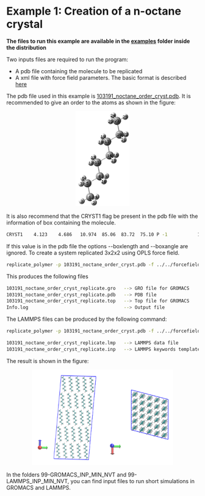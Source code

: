 # Example 1: Creation of a n-octane crystal

**The files to run this example are available in the [examples](../examples/01-n-octane_103191_replicate/) folder inside the distribution**

Two inputs files are required to run the program:

* A pdb file containing the molecule to be replicated
* A xml file with force field parameters. The basic format is described [here](https://foyer.mosdef.org/en/stable/topic_guides/smarts.html)

The pdb file used in this example is  [103191_noctane_order_cryst.pdb](../examples/01-n-octane_103191_replicate/103191_noctane_order_cryst.pdb). It is recommended to give an order to the atoms as shown in the figure:

<p align="center">
  <img src="./n-octene_single.png" alt="Atom numbers" height="250"/>  
</p>

It is also recommend that the CRYST1 flag be present in the pdb file with the information of box containing the molecule.

```bash
CRYST1    4.123    4.686   10.974  85.06  83.72  75.10 P -1           1
```

If this value is in the pdb file the options --boxlength and --boxangle are ignored.
To create a system replicated 3x2x2 using OPLS force field.

```bash
replicate_polymer -p 103191_noctane_order_cryst.pdb -f ../../forcefields/oplsaa.xml --images 3 2 2
```

This produces the following files

```bash
103191_noctane_order_cryst_replicate.gro   --> GRO file for GROMACS
103191_noctane_order_cryst_replicate.pdb   --> PDB file
103191_noctane_order_cryst_replicate.top   --> Top file for GROMACS
Info.log                                   --> Output file

```

The LAMMPS files can be produced by the following command:

```bash
replicate_polymer -p 103191_noctane_order_cryst.pdb -f ../../forcefields/oplsaa.xml --images 6 5 5--engine lammps
```

```bash
103191_noctane_order_cryst_replicate.lmp   --> LAMMPS data file
103191_noctane_order_cryst_replicate.inp   --> LAMMPS keywords template
```

The result is shown in the figure:

<p align="center">
  <img src="./n-octene_6x5x5.png" alt="Atom numbers" height="250"/>  
</p>

In the folders 99-GROMACS_INP_MIN_NVT and 99-LAMMPS_INP_MIN_NVT, you can find input files to run short simulations in GROMACS and LAMMPS.